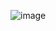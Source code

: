 ![image](https://github.com/sanchukanirupama/Langchain-personal-assistant/assets/56119075/66bd66af-f3b0-4e43-80f2-7d7712e76150)
